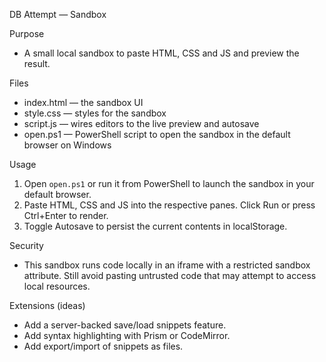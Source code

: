 DB Attempt — Sandbox

Purpose
- A small local sandbox to paste HTML, CSS and JS and preview the result.

Files
- index.html — the sandbox UI
- style.css — styles for the sandbox
- script.js — wires editors to the live preview and autosave
- open.ps1 — PowerShell script to open the sandbox in the default browser on Windows

Usage
1. Open `open.ps1` or run it from PowerShell to launch the sandbox in your default browser.
2. Paste HTML, CSS and JS into the respective panes. Click Run or press Ctrl+Enter to render.
3. Toggle Autosave to persist the current contents in localStorage.

Security
- This sandbox runs code locally in an iframe with a restricted sandbox attribute. Still avoid pasting untrusted code that may attempt to access local resources.

Extensions (ideas)
- Add a server-backed save/load snippets feature.
- Add syntax highlighting with Prism or CodeMirror.
- Add export/import of snippets as files.
